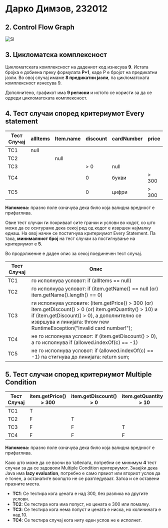 # Дарко Димзов, 232012

## 2. Control Flow Graph 
![SI](https://github.com/user-attachments/assets/595603c6-1f02-4431-b95b-0627633114b0)



## 3. Цикломатска комплексност
Цикломатската комплексност на дадениот код изнесува **9**. Истата бројка е добиена преку формулата **P+1**, каде P е бројот на предикатни јазли. Во овој случај имаме **8 предикатни јазли**, па цикломатската комплексност изнесува 9.

Дополнитено, графикот има **9 региони** и истото се користи за да се одреди цикломатската комплексност.

## 4. Тест случаи според критериумот Every statement
| Тест Случај | allItems | Item.name | discount | cardNumber           | price  |
|-------------|----------|-----------|----------|----------------------|--------|
| ТС1         | null     |           |          |                      |        |
| ТС2         |          | null      |          |                      |        |
| ТС3         |          |           | > 0      | null                 |        |
| ТС4         |          |           | 0        | букви                | > 300  |
| ТС5         |          |           | 0        | цифри                | > 300  |

**Напомена:** празно поле означува дека било која валидна вредност е прифатлива.

Овие тест случаи ги покриваат сите гранки и услови во кодот, со што може да се осигураме дека секој ред од кодот е извршен најмалку еднаш. На овој начин се постигнува критериумот Every Statement. Па така, **минималниот број** на тест случаи за постигнување на критериумот е **5**. 

Во продолжение е даден опис за секој поединечен тест случај. 

| Тест Случај | Опис                                                                 |
|-------------|----------------------------------------------------------------------|
| ТС1         | го исполнува условот: if (allItems == null)                          |
| ТС2         | го исполнува условот: if (item.getName() == null (or) item.getName().length() == 0)   |
| ТС3         | ги исполнува условите: (item.getPrice() > 300 (or) item.getDiscount() > 0 (or) item.getQuantity() > 10) и if (item.getDiscount() > 0), а дополнително се извршува и линијата: throw new RuntimeException("Invalid card number!");|
| ТС4         | не го исполнува условот: if (item.getDiscount() > 0), а го исполнува if (allowed.indexOf(c) == -1) |
| ТС5         | не го исполнува условот: if (allowed.indexOf(c) == -1) па стигнува до линијата: return sum; |



## 5. Тест случаи според критериумот Multiple Condition

| Тест Случај | item.getPrice() > 300 | item.getDiscount() > 0 | item.getQuantity() > 10 |
|-------------|------------------------|--------------------------|---------------------------|
| ТС1         | T                      |                          |                         |
| ТС2         | F                      | T                        |                         |
| ТС3         | F                      | F                        | T                         |
| ТС4         | F                      | F                        | F                         |

**Напомена:** празно поле означува дека било која валидна вредност е прифатлива.

Како што може да се воочи во табелата, потребни се минимум **4** тест случаи за да се задоволи Multiple Condition критериумот. Знаејќи дека Java има **lazy evaluation**, потребно е само првиот или вториот услов да е точен, а останатите воопшто не се разгледуваат. Затоа и се оставени празните места. 

- **ТС1**: Се тестира кога цената е над 300, без разлика на другите услови.
- **ТС2**: Се тестира кога има попуст, но цената е 300 или помалку.
- **ТС3**: Се тестира кога нема попуст и цената е ниска, но количината е над 10.
- **ТС4**: Се тестира случај кога ниту еден услов не е исполнет.


